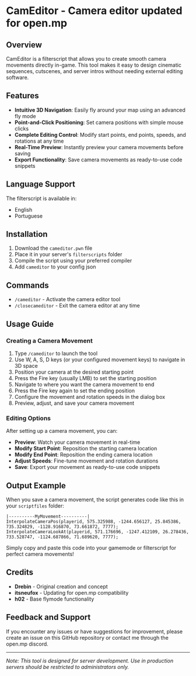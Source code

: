 # CamEditor - Camera editor updated for open.mp

## Overview
CamEditor is a filterscript that allows you to create smooth camera movements directly in-game. This tool makes it easy to design cinematic sequences, cutscenes, and server intros without needing external editing software.

## Features
- **Intuitive 3D Navigation**: Easily fly around your map using an advanced fly mode
- **Point-and-Click Positioning**: Set camera positions with simple mouse clicks
- **Complete Editing Control**: Modify start points, end points, speeds, and rotations at any time
- **Real-Time Preview**: Instantly preview your camera movements before saving
- **Export Functionality**: Save camera movements as ready-to-use code snippets

## Language Support
The filterscript is available in:
- English
- Portuguese

## Installation
1. Download the `cameditor.pwn` file
2. Place it in your server's `filterscripts` folder
3. Compile the script using your preferred compiler
4. Add `cameditor` to your config json

## Commands
- `/cameditor` - Activate the camera editor tool
- `/closecameditor` - Exit the camera editor at any time

## Usage Guide

### Creating a Camera Movement
1. Type `/cameditor` to launch the tool
2. Use W, A, S, D keys (or your configured movement keys) to navigate in 3D space
3. Position your camera at the desired starting point
4. Press the Fire key (usually LMB) to set the starting position
5. Navigate to where you want the camera movement to end
6. Press the Fire key again to set the ending position
7. Configure the movement and rotation speeds in the dialog box
8. Preview, adjust, and save your camera movement

### Editing Options
After setting up a camera movement, you can:
- **Preview**: Watch your camera movement in real-time
- **Modify Start Point**: Reposition the starting camera location
- **Modify End Point**: Reposition the ending camera location
- **Adjust Speeds**: Fine-tune movement and rotation durations
- **Save**: Export your movement as ready-to-use code snippets

## Output Example
When you save a camera movement, the script generates code like this in your `scriptfiles` folder:

```pawn
|----------MyMovement----------|
InterpolateCameraPos(playerid, 575.325988, -1244.656127, 25.845386, 735.324829, -1128.916870, 73.661872, 7777);
InterpolateCameraLookAt(playerid, 571.176696, -1247.412109, 26.278436, 733.528747, -1124.687866, 71.689620, 7777);
```

Simply copy and paste this code into your gamemode or filterscript for perfect camera movements!

## Credits
- **Drebin** - Original creation and concept
- **itsneufox** - Updating for open.mp compatibility
- **h02** - Base flymode functionality

## Feedback and Support
If you encounter any issues or have suggestions for improvement, please create an issue on this GitHub repository or contact me through the open.mp discord.

---

*Note: This tool is designed for server development. Use in production servers should be restricted to administrators only.*
